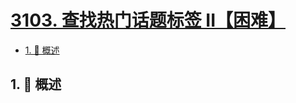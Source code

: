 # [3103. 查找热门话题标签 II【困难】](https://github.com/Tdahuyou/TNotes.leetcode/tree/main/notes/3103.%20%E6%9F%A5%E6%89%BE%E7%83%AD%E9%97%A8%E8%AF%9D%E9%A2%98%E6%A0%87%E7%AD%BE%20II%E3%80%90%E5%9B%B0%E9%9A%BE%E3%80%91)

<!-- region:toc -->

- [1. 📝 概述](#1--概述)

<!-- endregion:toc -->

## 1. 📝 概述
